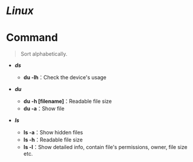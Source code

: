 # _Linux_

# Command

> Sort alphabetically.

- **_ds_**
  - **du -lh**：Check the device's usage

- **_du_**
  - **du -h \[filename\]**：Readable file size
  - **du -a**：Show file

- **_ls_**
  - **ls -a**：Show hidden files
  - **ls -h**：Readable file size
  - **ls -l**：Show detailed info, contain file's permissions, owner, file size etc.


  


  
